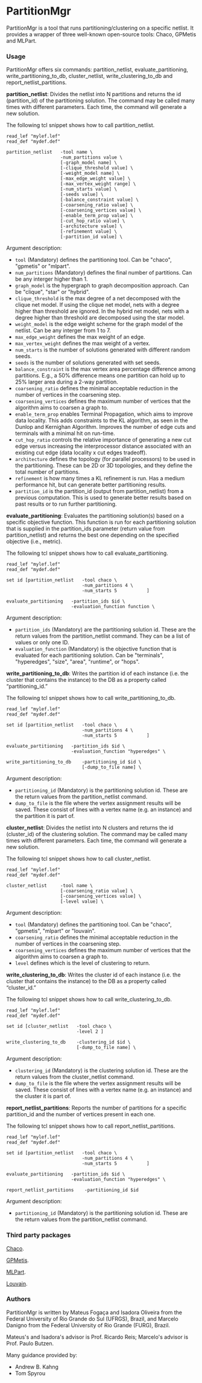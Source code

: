 # PartitionMgr

PartitionMgr is a tool that runs partitioning/clustering on a specific netlist. It provides a wrapper of three well-known open-source tools: Chaco, GPMetis and MLPart.

### Usage

PartitionMgr offers six commands: partition_netlist, evaluate_partitioning, write_partitioning_to_db, cluster_netlist, write_clustering_to_db and report_netlist_partitions.

**partition_netlist**: Divides the netlist into N partitions and returns the id (partition_id) of the partitioning solution. The command may be called many times with different parameters. Each time, the command will generate a new solution.

The following tcl snippet shows how to call partition_netlist.

```
read_lef "mylef.lef"
read_def "mydef.def"

partition_netlist   -tool name \
                    -num_partitions value \
                    [-graph_model name] \
                    [-clique_threshold value] \
                    [-weight_model name] \
                    [-max_edge_weight value] \
                    [-max_vertex_weight range] \
                    [-num_starts value] \
                    [-seeds value] \
                    [-balance_constraint value] \
                    [-coarsening_ratio value] \
                    [-coarsening_vertices value] \
                    [-enable_term_prop value] \
                    [-cut_hop_ratio value] \
                    [-architecture value] \
                    [-refinement value] \
                    [-partition_id value] \

```

Argument description:
- ``tool`` (Mandatory) defines the partitioning tool. Can be "chaco", "gpmetis" or "mlpart".
- ``num_partitions`` (Mandatory) defines the final number of partitions. Can be any interger higher than 1.
- ``graph_model`` is the hypergraph to graph decomposition approach. Can be "clique", "star" or "hybrid".
- ``clique_threshold`` is the max degree of a net decomposed with the clique net model. If using the clique net model, nets with a degree higher than threshold are ignored. In the hybrid net model, nets with a degree higher than threshold are decomposed using the star model.
- ``weight_model`` is the edge weight scheme for the graph model of the netlist. Can be any interger from 1 to 7.
- ``max_edge_weight`` defines the max weight of an edge.
- ``max_vertex_weight`` defines the max weight of a vertex.
- ``num_starts`` is the number of solutions generated with different random seeds.
- ``seeds`` is the number of solutions generated with set seeds.
- ``balance_constraint`` is the max vertex area percentage difference among partitions. E.g., a 50% difference means one partition can hold up to 25% larger area during a 2-way partition.
- ``coarsening_ratio`` defines the minimal acceptable reduction in the number of vertices in the coarsening step.
- ``coarsening_vertices`` defines the maximum number of vertices that the algorithm aims to coarsen a graph to. 
- ``enable_term_prop`` enables Terminal Propagation, which aims to improve data locality. This adds constraints to the KL algorithm, as seen in the Dunlop and Kernighan Algorithm. Improves the number of edge cuts and terminals with a minimal hit on run-time.
- ``cut_hop_ratio`` controls the relative importance of generating a new cut edge versus increasing the interprocessor distance associated with an existing cut edge (data locality x cut edges tradeoff).
- ``architecture`` defines the topology (for parallel processors) to be used in the partitioning. These can be 2D or 3D topologies, and they define the total number of partitions.
- ``refinement`` is how many times a KL refinement is run. Has a medium performance hit, but can generate better partitioning results.
- ``partition_id`` is the partition_id (output from partition_netlist) from a previous computation. This is used to generate better results based on past results or to run further partitioning.

**evaluate_partitioning**: Evaluates the partitioning solution(s) based on a specific objective function. This function is run for each partitioning solution that is supplied in the  partition_ids parameter (return value from partition_netlist) and returns the best one depending on the specified objective (i.e., metric).

The following tcl snippet shows how to call evaluate_partitioning.

```
read_lef "mylef.lef"
read_def "mydef.def"

set id [partition_netlist   -tool chaco \
                            -num_partitions 4 \
                            -num_starts 5           ]

evaluate_partitioning   -partition_ids $id \
                        -evaluation_function function \
```

Argument description:
- ``partition_ids`` (Mandatory) are the partitioning solution id. These are the return values from the partition_netlist command. They can be a list of values or only one ID.
- ``evaluation_function`` (Mandatory) is the objective function that is evaluated for each partitioning solution. Can be "terminals", "hyperedges", "size", "area", "runtime", or "hops".

**write_partitioning_to_db**: Writes the partition id of each instance (i.e. the cluster that contains the instance) to the DB as a property called “partitioning_id.”

The following tcl snippet shows how to call write_partitioning_to_db.

```
read_lef "mylef.lef"
read_def "mydef.def"

set id [partition_netlist   -tool chaco \
                            -num_partitions 4 \
                            -num_starts 5           ]

evaluate_partitioning   -partition_ids $id \
                        -evaluation_function "hyperedges" \

write_partitioning_to_db    -partitioning_id $id \
                            [-dump_to_file name] \
```

Argument description:
- ``partitioning_id`` (Mandatory) is the partitioning solution id. These are the return values from the partition_netlist command.
- ``dump_to_file`` is the file where the vertex assignment results will be saved. These consist of lines with a vertex name (e.g. an instance) and the partition it is part of.

**cluster_netlist**:  Divides the netlist into N clusters and returns the id (cluster_id) of the clustering solution. The command may be called many times with different parameters. Each time, the command will generate a new solution.

The following tcl snippet shows how to call cluster_netlist.

```
read_lef "mylef.lef"
read_def "mydef.def"

cluster_netlist     -tool name \
                    [-coarsening_ratio value] \
                    [-coarsening_vertices value] \
                    [-level value] \

```

Argument description:
- ``tool`` (Mandatory) defines the partitioning tool. Can be "chaco", "gpmetis", "mlpart" or "louvain".
- ``coarsening_ratio`` defines the minimal acceptable reduction in the number of vertices in the coarsening step.
- ``coarsening_vertices`` defines the maximum number of vertices that the algorithm aims to coarsen a graph to. 
- ``level`` defines which is the level of clustering to return.

**write_clustering_to_db**: Writes the cluster id of each instance (i.e. the cluster that contains the instance) to the DB as a property called “cluster_id.”

The following tcl snippet shows how to call write_clustering_to_db.

```
read_lef "mylef.lef"
read_def "mydef.def"

set id [cluster_netlist   -tool chaco \
                          -level 2 ]

write_clustering_to_db    -clustering_id $id \
                          [-dump_to_file name] \
```

Argument description:
- ``clustering_id`` (Mandatory) is the clustering solution id. These are the return values from the cluster_netlist command.
- ``dump_to_file`` is the file where the vertex assignment results will be saved. These consist of lines with a vertex name (e.g. an instance) and the cluster it is part of.

**report_netlist_partitions**: Reports the number of partitions for a specific partition_id and the number of vertices present in each one.

The following tcl snippet shows how to call report_netlist_partitions.

```
read_lef "mylef.lef"
read_def "mydef.def"

set id [partition_netlist   -tool chaco \
                            -num_partitions 4 \
                            -num_starts 5           ]

evaluate_partitioning   -partition_ids $id \
                        -evaluation_function "hyperedges" \

report_netlist_partitions    -partitioning_id $id 
```

Argument description:
- ``partitioning_id`` (Mandatory) is the partitioning solution id. These are the return values from the partition_netlist command.

### Third party packages

[Chaco](https://cfwebprod.sandia.gov/cfdocs/CompResearch/templates/insert/softwre.cfm?sw=36).

[GPMetis](http://glaros.dtc.umn.edu/gkhome/metis/metis/overview).

[MLPart](https://vlsicad.ucsd.edu/GSRC/bookshelf/Slots/Partitioning/MLPart/).

[Louvain](https://sourceforge.net/projects/louvain/).

### Authors

PartitionMgr is written by Mateus Fogaça and Isadora Oliveira from the Federal University of Rio Grande do Sul (UFRGS), Brazil, and Marcelo Danigno from the Federal University of Rio Grande (FURG), Brazil.

Mateus's and Isadora's advisor is Prof. Ricardo Reis; Marcelo's advisor is Prof. Paulo Butzen.

Many guidance provided by:
*  Andrew B. Kahng
*  Tom Spyrou
